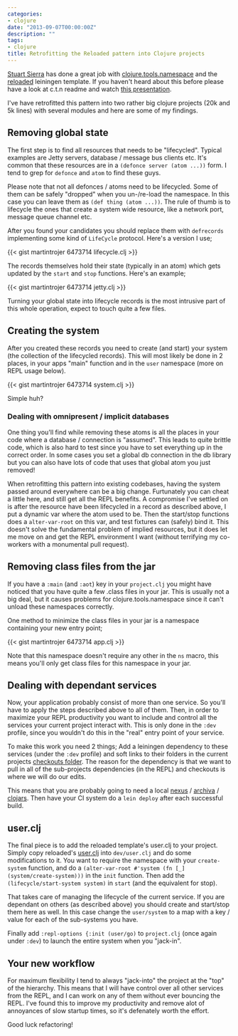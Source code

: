 ```yaml
---
categories:
- clojure
date: "2013-09-07T00:00:00Z"
description: ""
tags:
- clojure
title: Retrofitting the Reloaded pattern into Clojure projects
---
```


[Stuart Sierra](https://twitter.com/stuartsierra) has done a great job with [clojure.tools.namespace](https://github.com/clojure/tools.namespace) and the [reloaded](https://github.com/stuartsierra/reloaded) leiningen template. If you haven't heard about this before please have a look at c.t.n readme and watch [this presentation](http://www.infoq.com/presentations/Clojure-Large-scale-patterns-techniques).

I've have retrofitted this pattern into two rather big clojure projects (20k and 5k lines) with several modules and here are some of my findings.

## Removing global state

The first step is to find all resources that needs to be "lifecycled". Typical examples are Jetty servers, database / message bus clients etc. It's common that these resources are in a `(defonce server (atom ...))` form. I tend to grep for `defonce` and `atom` to find these guys.

Please note that not all defonces / atoms need to be lifecycled. Some of them can be safely "dropped" when you un-/re-load the namespace. In this case you can leave them as `(def thing (atom ...))`. The rule of thumb is to lifecycle the ones that create a system wide resource, like a network port, message queue channel etc.

After you found your candidates you should replace them with `defrecords` implementing some kind of `LifeCycle` protocol. Here's a version I use;

{{< gist martintrojer 6473714 lifecycle.clj >}}

The records themselves hold their state (typically in an atom) which gets updated by the `start` and `stop` functions. Here's an example;

{{< gist martintrojer 6473714 jetty.clj >}}

Turning your global state into lifecycle records is the most intrusive part of this whole operation, expect to touch quite a few files.

## Creating the system

After you created these records you need to create (and start) your system (the collection of the lifecycled records). This will most likely be done in 2 places, in your apps "main" function and in the `user` namespace (more on REPL usage below).

{{< gist martintrojer 6473714 system.clj >}}

Simple huh?

### Dealing with omnipresent / implicit databases

One thing you'll find while removing these atoms is all the places in your code where a database / connection is "assumed". This leads to quite brittle code, which is also hard to test since you have to set everything up in the correct order. In some cases you set a global db connection in the db library but you can also have lots of code that uses that global atom you just removed!

When retrofitting this pattern into existing codebases, having the system passed around everywhere can be a big change. Furtunately you can cheat a little here, and still get all the REPL benefits. A compromise I've settled on is after the resource have been lifecycled in a record as described above, I put a dynamic var where the atom used to be. Then the start/stop functions does a `alter-var-root` on this var, and test fixtures can (safely) bind it. This doesn't solve the fundamental problem of implied resources, but it does let me move on and get the REPL environment I want (without terrifying my co-workers with a monumental pull request).

## Removing class files from the jar

If you have a `:main` (and `:aot`) key in your `project.clj` you might have noticed that you have quite a few .class files in your jar. This is usually not a big deal, but it causes problems for clojure.tools.namespace since it can't unload these namespaces correctly.

One method to minimize the class files in your jar is a namespace containing your new entry point;

{{< gist martintrojer 6473714 app.clj >}}

Note that this namespace doesn't require any other in the `ns` macro, this means you'll only get class files for this namespace in your jar.

## Dealing with dependant services

Now, your application probably consist of more than one service. So you'll have to apply the steps described above to all of them. Then, in order to maximize your REPL productivity you want to include and control all the services your current project interact with. This is only done in the `:dev` profile, since you wouldn't do this in the "real" entry point of your service.

To make this work you need 2 things; Add a leiningen dependency to these services (under the `:dev` profile) and soft links to their folders in the current projects [checkouts folder](https://github.com/technomancy/leiningen/blob/master/doc/TUTORIAL.md#checkout-dependencies). The reason for the dependency is that we want to pull in all of the sub-projects dependencies (in the REPL) and checkouts is where we will do our edits.

This means that you are probably going to need a local [nexus](http://www.sonatype.org/nexus/go) / [archiva](http://archiva.apache.org/index.cgi) / [clojars](https://github.com/ato/clojars-web). Then have your CI system do a `lein deploy` after each successful build.

## user.clj

The final piece is to add the reloaded template's user.clj to your project. Simply copy reloaded's [user.clj](https://github.com/stuartsierra/reloaded/blob/master/src/leiningen/new/reloaded/templates/user.clj) into `dev/user.clj` and do some modifications to it. You want to require the namespace with your `create-system` function, and do a `(alter-var-root #'system (fn [_] (system/create-system)))` in the `init` function. Then add the `(lifecycle/start-system system)` in `start` (and the equivalent for stop).

That takes care of managing the lifecycle of the current service. If you are dependant on others (as described above) you should create and start/stop them here as well. In this case change the `user/system` to a map with a key / value for each of the sub-systems you have.

Finally add `:repl-options {:init (user/go)` to `project.clj` (once again under `:dev`) to launch the entire system when you "jack-in".

## Your new workflow

For maximum flexibility I tend to always "jack-into" the project at the "top" of the hierarchy. This means that I will have control over all other services from the REPL, and I can work on any of them without ever bouncing the REPL. I've found this to improve my productivity and remove alot of annoyances of slow startup times, so it's defenately worth the effort.

Good luck refactoring!
